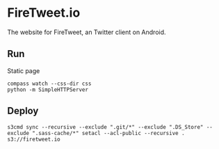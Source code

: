 # FireTweet.io

The website for FireTweet, an Twitter client on Android.

## Run

Static page

```
compass watch --css-dir css
python -m SimpleHTTPServer
```

## Deploy

```
s3cmd sync --recursive --exclude ".git/*" --exclude ".DS_Store" --exclude ".sass-cache/*" setacl --acl-public --recursive . s3://firetweet.io
```
